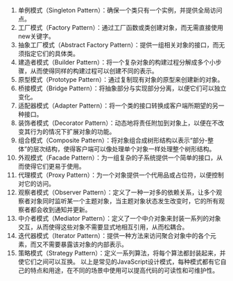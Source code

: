1. 单例模式（Singleton Pattern）：确保一个类只有一个实例，并提供全局访问点。
2. 工厂模式（Factory Pattern）：通过工厂函数或类创建对象，而无需直接使用new关键字。
3. 抽象工厂模式（Abstract Factory Pattern）：提供一组相关对象的接口，而无须指定它们的具体类。
4. 建造者模式（Builder Pattern）：将一个复杂对象的构建过程分解成多个小步骤，从而使得同样的构建过程可以创建不同的表示。
5. 原型模式（Prototype Pattern）：通过复制现有对象的原型来创建新的对象。
6. 桥接模式（Bridge Pattern）：将抽象部分与实现部分分离，以便它们可以独立变化。
7. 适配器模式（Adapter Pattern）：将一个类的接口转换成客户端所期望的另一种接口。
8. 装饰者模式（Decorator Pattern）：动态地将责任附加到对象上，以便在不改变其行为的情况下扩展对象的功能。
9. 组合模式（Composite Pattern）：将对象组合成树形结构以表示“部分-整体”的层次结构，使得客户端可以像处理单个对象一样处理整个树形结构。
10. 外观模式（Facade Pattern）：为一组复杂的子系统提供一个简单的接口，从而使得它们更易于使用。
11. 代理模式（Proxy Pattern）：为一个对象提供一个代用品或占位符，以便控制对它的访问。
12. 观察者模式（Observer Pattern）：定义了一种一对多的依赖关系，让多个观察者对象同时监听某一个主题对象，当主题对象状态发生改变时，它的所有观察者都会收到通知并更新。
13. 中介者模式（Mediator Pattern）：定义了一个中介对象来封装一系列的对象交互，从而使得这些对象不需要显式地相互引用，从而松耦合。
14. 迭代器模式（Iterator Pattern）：提供一种方法来访问聚合对象中的各个元素，而又不需要暴露该对象的内部表示。
15. 策略模式（Strategy Pattern）：定义一系列算法，将每个算法都封装起来，并使它们之间可以互换。 以上是常见的JavaScript设计模式，每种模式都有它自己的特点和用途，在不同的场景中使用可以提高代码的可读性和可维护性。

